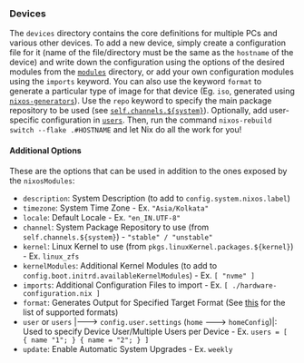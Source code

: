 ### Devices
The `devices` directory contains the core definitions for multiple PCs and various other devices. To add a new device, simply create a configuration file for it (name of the file/directory must be the same as the `hostname` of the device) and write down the configuration using the options of the desired modules from the [`modules`](../modules/README.md) directory, or add your own configuration modules using the `imports` keyword. You can also use the keyword `format` to generate a particular type of image for that device (Eg. `iso`, generated using [`nixos-generators`](https://github.com/nix-community/nixos-generators)). Use the `repo` keyword to specify the main package repository to be used (see [`self.channels.${system}`](../configuration.nix)). Optionally, add user-specific configuration in [`users`](../users/README.md). Then, run the command `nixos-rebuild switch --flake .#HOSTNAME` and let Nix do all the work for you!

#### Additional Options
These are the options that can be used in addition to the ones exposed by the `nixosModules`:

+ `description`: System Description (to add to `config.system.nixos.label`)
+ `timezone`: System Time Zone - Ex. `"Asia/Kolkata"`
+ `locale`: Default Locale - Ex. `"en_IN.UTF-8"`
+ `channel`: System Package Repository to use (from `self.channels.${system}`) - `"stable" / "unstable"`
+ `kernel`: Linux Kernel to use (from `pkgs.linuxKernel.packages.${kernel}`) - Ex. `linux_zfs`
+ `kernelModules`: Additional Kernel Modules (to add to `config.boot.initrd.availableKernelModules`) - Ex. `[ "nvme" ]`
+ `imports`: Additional Configuration Files to import - Ex. `[ ./hardware-configuration.nix ]`
+ `format`: Generates Output for Specified Target Format (See [this](https://github.com/nix-community/nixos-generators#supported-formats) for the list of supported formats)
+ `user` or `users` |---> `config.user.settings` (`home` ---> `homeConfig`)|: Used to specify Device User/Multiple Users per Device - Ex. `users = [ { name "1"; } { name = "2"; } ]`
+ `update`: Enable Automatic System Upgrades - Ex. `weekly`